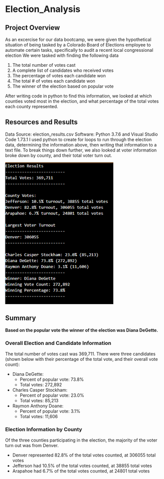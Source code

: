 # Election_Analysis
## Project Overview
As an excercise for our data bootcamp, we were given the hypothetical situation of being tasked by a Colorado Board of Elections employee to automate certain tasks, specifically to audit a recent local congressional election 
We were tasked with finding the following data
1. The total number of votes cast
2. A complete list of candidates who received votes
3. The percentage of votes each candidate won
4. The total # of votes each candidate won 
5. The winner of the election based on popular vote

After writing code in python to find this information, we looked at which counties voted most in the election, and what percentage of the total votes each county represented.  

## Resources and Results 
Data Source: election_results.csv
Software: Python 3.7.6 and Visual Studio Code 1.73.1
I used python to create for loops to run through the election data, determining the information above, then writing that information to a text file. To break things down further, we also looked at voter information broke down by county, and their total voter turn out.  

![deliverable1](/deliverable1.png)

## Summary
__Based on the popular vote the winner of the election was Diana DeGette.__

### Overall Election and Candidate Information 
The total number of votes cast was 369,711.
There were three candidates (shown below with their percentage of the total vote, and their overall vote count): 
* Diana DeGette: 
    * Percent of popular vote: 73.8% 
    * Total votes: 272,892
* Charles Casper Stockham: 
    * Percent of popular vote: 23.0% 
    * Total votes: 85,213
* Raymon Anthony Doane: 
    * Percent of popular vote: 3.1% 
    * Total votes: 11,606

### Election Information by County 
Of the three counties participating in the election, the majority of the voter turn out was from Denver.
* Denver represented 82.8% of the total votes counted, at 306055 total votes
* Jefferson had 10.5% of the total votes counted, at 38855 total votes
* Arapahoe had 6.7% of the total votes counted, at 24801 total votes

